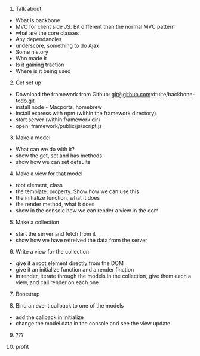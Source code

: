  1. Talk about
  - What is backbone
   - MVC for client side JS. Bit different than the normal MVC pattern 
   - what are the core classes
  - Any dependancies
   - underscore, something to do Ajax
  - Some history
   - Who made it
   - Is it gaining traction
   - Where is it being used

 2. Get set up
  - Download the framework from Github: git@github.com:dtuite/backbone-todo.git
  - install node - Macports, homebrew
  - install express with npm (within the framework directory)
  - start server (within framework dir)
  - open: framework/public/js/script.js

 3. Make a model
  - What can we do with it?
  - show the get, set and has methods
  - show how we can set defaults

 4. Make a view for that model
  - root element, class
  - the template: property. Show how we can use this
  - the initialize function, what it does
  - the render method, what it does
  - show in the console how we can render a view in the dom

 5. Make a collection
  - start the server and fetch from it
  - show how we have retreived the data from the server

 6. Write a view for the collection
  - give it a root element directly from the DOM
  - give it an initialize function and a render finction
  - in render, iterate through the models in the collection,
    give them each a view, and call render on each one

 7. Bootstrap

 8. Bind an event callback to one of the models
  - add the callback in initialize
  - change the model data in the console and see the view update

 9. ???

 10. profit
